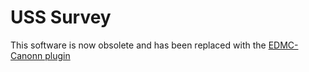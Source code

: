 # USS Survey 

This software is now obsolete and has been replaced with the [EDMC-Canonn plugin](https://github.com/canonn-science/EDMC-Canonn/wiki)
